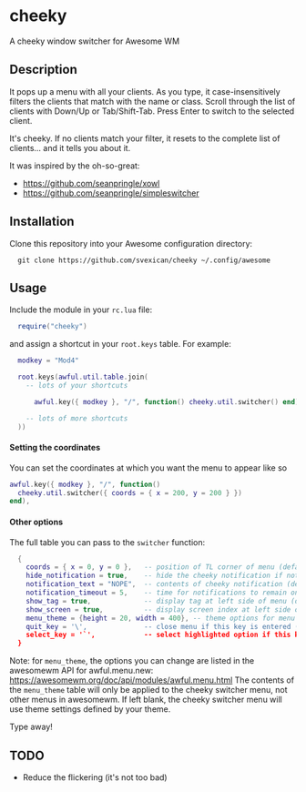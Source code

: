 # cheeky

A cheeky window switcher for Awesome WM

## Description

It pops up a menu with all your clients. As you type, it
case-insensitively filters the clients that match with the
name or class. Scroll through the list of clients with Down/Up
or Tab/Shift-Tab. Press Enter to switch to the selected client.

It's cheeky. If no clients match your filter, it resets to the complete list
of clients... and it tells you about it.

It was inspired by the oh-so-great:

- https://github.com/seanpringle/xowl
- https://github.com/seanpringle/simpleswitcher

## Installation


Clone this repository into your Awesome configuration directory:

```
  git clone https://github.com/svexican/cheeky ~/.config/awesome
```

## Usage

Include the module in your `rc.lua` file:

```lua
  require("cheeky")
```

and assign a shortcut in your `root.keys` table. For example:

```lua
  modkey = "Mod4"

  root.keys(awful.util.table.join(
    -- lots of your shortcuts

      awful.key({ modkey }, "/", function() cheeky.util.switcher() end),

    -- lots of more shortcuts
  ))
```

#### Setting the coordinates

You can set the coordinates at which you want the menu to appear like so

```lua
awful.key({ modkey }, "/", function()
  cheeky.util.switcher({ coords = { x = 200, y = 200 } })
end),
```

#### Other options

The full table you can pass to the `switcher` function:

```lua
  {
    coords = { x = 0, y = 0 },   -- position of TL corner of menu (default: the mouse's coordinates)
    hide_notification = true,    -- hide the cheeky notification if nothing matches (default: false)
    notification_text = "NOPE",  -- contents of cheeky notification (default: "No matches. Resetting")
    notification_timeout = 5,    -- time for notifications to remain onscreen (default: 1)
    show_tag = true,             -- display tag at left side of menu (default: false)
    show_screen = true,          -- display screen index at left side of menu (default: false)
    menu_theme = {height = 20, width = 400}, -- theme options for menu (default: nil)
    quit_key = '\',              -- close menu if this key is entered (default: nil)
    select_key = '`',            -- select highlighted option if this key is entered (default: nil)
  }
```

Note: for `menu_theme`, the options you can change are listed in the awesomewm API for awful.menu.new:
https://awesomewm.org/doc/api/modules/awful.menu.html
The contents of the `menu_theme` table will only be applied to the cheeky switcher menu, not other menus in awesomewm. If left blank, the cheeky switcher menu will use theme settings defined by your theme.

Type away!

## TODO

- Reduce the flickering (it's not too bad)
